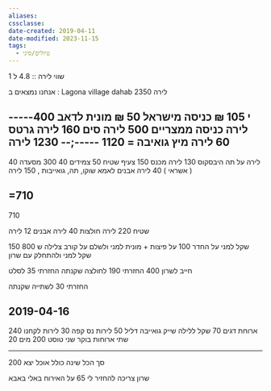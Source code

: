 ```yaml
---
aliases: 
cssclasse: 
date-created: 2019-04-11
date-modified: 2023-11-15
tags:
  - טיולים/סיני
---
```

שווי לירה :: 4.8 ל 1

אנחנו נמצאים ב :
Lagona village dahab
2350 לירה

-----י
105 ₪ כניסה מישראל
50 ₪ מונית לדאב
400 לירה כניסה ממצריים
500 לירה סים
160 לירה גרטס
60 לירה מיץ גואיבה
= 1120
-----;--
1230 לירה
-----
40 לירה על תה היבסקוס
130 לירה מכנס
150 צעיף
שטיח 50
צמידים 40
300 מסעדה ( אשראי )
40 לירה אבנים לאמא
שוקו, תה, גואייבות , 150 לירה

=710
---------
710

שטיח 220 לירה
חולצות 40 לירה
אבנים 12 לירה

150 שקל למני על החדר
100 על פיצות + מונית למני
ולשלם על קורב צלילה ש
800 שקל למני ולהתחלק עם שרון

חייב לשרון 400
החזרתי 190 לחולצה שקנתה
החזרתי 35 לסלט

החזרתי 30 לשתייה שקנתה
 
2019-04-16
----------------
240 ארוחת דגים
70 שקל ללילה
שייק גואייבה דליל 50 לירות
נס קפה 30 לירות
לקחנו שתי ארוחות בוקר
שני טוסט 200
מים 20

---

סך הכל שינה כולל אוכל יצא 200

שרון צריכה להחזיר לי 65 על האירוח באלי באבא
